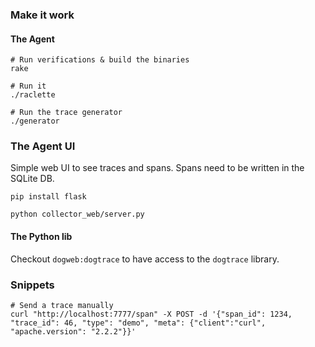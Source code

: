 ### Make it work

#### The Agent

```
# Run verifications & build the binaries
rake

# Run it
./raclette

# Run the trace generator
./generator
```


### The Agent UI

Simple web UI to see traces and spans. Spans need to be written in the SQLite DB.

```
pip install flask

python collector_web/server.py
```

#### The Python lib

Checkout `dogweb:dogtrace` to have access to the `dogtrace` library.

### Snippets

```
# Send a trace manually
curl "http://localhost:7777/span" -X POST -d '{"span_id": 1234, "trace_id": 46, "type": "demo", "meta": {"client":"curl", "apache.version": "2.2.2"}}'
```
